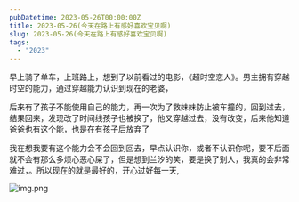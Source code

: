 ```yaml
---
pubDatetime: 2023-05-26T00:00:00Z
title: 2023-05-26(今天在路上有感好喜欢宝贝啊)
slug: 2023-05-26(今天在路上有感好喜欢宝贝啊)
tags:
  - "2023"
---
```


早上骑了单车，上班路上，想到了以前看过的电影，《超时空恋人》。男主拥有穿越时空的能力，通过穿越能力认识到现在的老婆，

后来有了孩子不能使用自己的能力，再一次为了救妹妹防止被车撞的，回到过去，结果回来，发现改了时间线孩子也被换了，他又穿越过去，没有改变，后来他知道爸爸也有这个能，也是在有孩子后放弃了

我在想我要有这个能力会不会回到回去，早点认识你，或者不认识你呢，要不后面就不会有那么多烦心恶心屎了，但是想到兰汐的笑，要是换了别人，我真的会非常难过，。所以现在的就是最好的，开心过好每一天,

![img.png](https://pub-933253cd623c4e228570301ebe567371.r2.dev/2023/2023-05-26.png)
